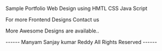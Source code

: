 
Sample Portfolio Web Design using HMTL CSS Java Script

For more Frontend Designs Contact us

More Awesome Designs are available..


------ Manyam Sanjay kumar Reddy All Rights Reserved ------
